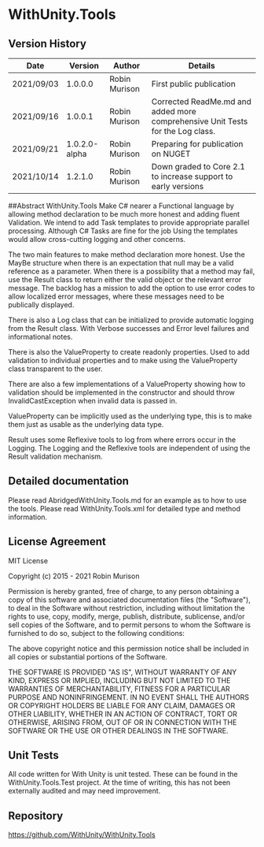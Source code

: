 # WithUnity.Tools

## Version History
|Date|Version|Author|Details|
|----|-------|------|-------|
|2021/09/03|1.0.0.0|Robin Murison|First public publication|
|2021/09/16|1.0.0.1|Robin Murison|Corrected ReadMe.md and added more comprehensive Unit Tests for the Log class.|
|2021/09/21|1.0.2.0-alpha|Robin Murison|Preparing for publication on NUGET|
|2021/10/14|1.2.1.0|Robin Murison|Down graded to Core 2.1 to increase support to early versions|

##Abstract
WithUnity.Tools Make C# nearer a Functional language by allowing method declaration to be much more honest and adding fluent Validation.
We intend to add Task templates to provide appropriate parallel processing. Although C# Tasks are fine for the job Using the templates would allow cross-cutting logging and other concerns.

The two main features to make method declaration more honest. Use the MayBe structure when there is an expectation that null may be a valid reference as a parameter.
When there is a possibility that a method may fail, use the Result<T> class to return either the valid object or the relevant error message. 
The backlog has a mission to add the option to use error codes to allow localized error messages, where these messages need to be publically displayed.

There is also a Log class that can be initialized to provide automatic logging from the Result class. With Verbose successes and Error level failures and informational notes.

There is also the ValueProperty to create readonly properties. Used to add validation to individual properties and to make using the ValueProperty class transparent to the user.

There are also a few implementations of a ValueProperty showing how to validation should be implemented in the constructor and should throw InvalidCastException when invalid data is passed in.

ValueProperty can be implicitly used as the underlying type, this is to make them just as usable as the underlying data type.

Result uses some Reflexive tools to log from where errors occur in the Logging. 
The Logging and the Reflexive tools are independent of using the Result validation mechanism.

## Detailed documentation 
Please read AbridgedWithUnity.Tools.md for an example as to how to use the tools.
Please read WithUnity.Tools.xml for detailed type and method information.

## License Agreement
MIT License

Copyright (c) 2015 - 2021 Robin Murison

Permission is hereby granted, free of charge, to any person obtaining a copy
of this software and associated documentation files (the "Software"), to deal
in the Software without restriction, including without limitation the rights
to use, copy, modify, merge, publish, distribute, sublicense, and/or sell
copies of the Software, and to permit persons to whom the Software is
furnished to do so, subject to the following conditions:

The above copyright notice and this permission notice shall be included in all
copies or substantial portions of the Software.

THE SOFTWARE IS PROVIDED "AS IS", WITHOUT WARRANTY OF ANY KIND, EXPRESS OR
IMPLIED, INCLUDING BUT NOT LIMITED TO THE WARRANTIES OF MERCHANTABILITY,
FITNESS FOR A PARTICULAR PURPOSE AND NONINFRINGEMENT. IN NO EVENT SHALL THE
AUTHORS OR COPYRIGHT HOLDERS BE LIABLE FOR ANY CLAIM, DAMAGES OR OTHER
LIABILITY, WHETHER IN AN ACTION OF CONTRACT, TORT OR OTHERWISE, ARISING FROM,
OUT OF OR IN CONNECTION WITH THE SOFTWARE OR THE USE OR OTHER DEALINGS IN THE
SOFTWARE.

## Unit Tests
All code written for With Unity is unit tested.
These can be found in the WithUnity.Tools.Test project.
At the time of writing, this has not been externally audited and may need improvement.

## Repository
https://github.com/WithUnity/WithUnity.Tools
